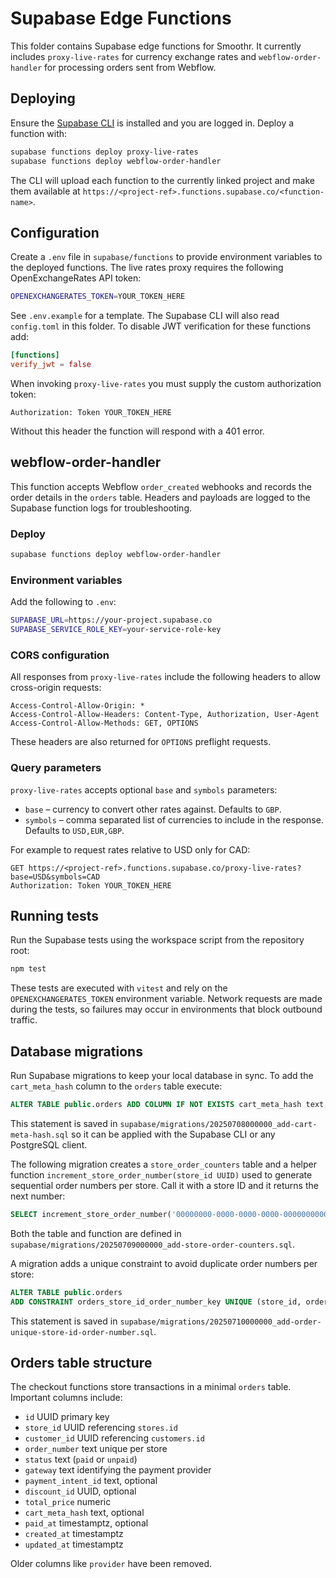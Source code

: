# Supabase Edge Functions

This folder contains Supabase edge functions for Smoothr. It currently includes
`proxy-live-rates` for currency exchange rates and `webflow-order-handler` for
processing orders sent from Webflow.

## Deploying

Ensure the [Supabase CLI](https://supabase.com/docs/guides/cli) is installed and you are logged in.
Deploy a function with:

```bash
supabase functions deploy proxy-live-rates
supabase functions deploy webflow-order-handler
```

The CLI will upload each function to the currently linked project and make them
available at `https://<project-ref>.functions.supabase.co/<function-name>`.

## Configuration

Create a `.env` file in `supabase/functions` to provide environment variables to
the deployed functions. The live rates proxy requires the following OpenExchangeRates API
token:

```bash
OPENEXCHANGERATES_TOKEN=YOUR_TOKEN_HERE
```

See `.env.example` for a template. The Supabase CLI will also read `config.toml`
in this folder. To disable JWT verification for these functions add:

```toml
[functions]
verify_jwt = false
```

When invoking `proxy-live-rates` you must supply the custom authorization token:

```http
Authorization: Token YOUR_TOKEN_HERE
```

Without this header the function will respond with a 401 error.

## webflow-order-handler

This function accepts Webflow `order_created` webhooks and records the order
details in the `orders` table. Headers and payloads are logged to the Supabase
function logs for troubleshooting.

### Deploy

```bash
supabase functions deploy webflow-order-handler
```

### Environment variables

Add the following to `.env`:

```bash
SUPABASE_URL=https://your-project.supabase.co
SUPABASE_SERVICE_ROLE_KEY=your-service-role-key
```

### CORS configuration

All responses from `proxy-live-rates` include the following headers to allow cross-origin requests:

```
Access-Control-Allow-Origin: *
Access-Control-Allow-Headers: Content-Type, Authorization, User-Agent
Access-Control-Allow-Methods: GET, OPTIONS
```

These headers are also returned for `OPTIONS` preflight requests.

### Query parameters

`proxy-live-rates` accepts optional `base` and `symbols` parameters:

- `base` – currency to convert other rates against. Defaults to `GBP`.
- `symbols` – comma separated list of currencies to include in the response. Defaults to `USD,EUR,GBP`.

For example to request rates relative to USD only for CAD:

```http
GET https://<project-ref>.functions.supabase.co/proxy-live-rates?base=USD&symbols=CAD
Authorization: Token YOUR_TOKEN_HERE
```


## Running tests

Run the Supabase tests using the workspace script from the repository root:

```bash
npm test
```

These tests are executed with `vitest` and rely on the `OPENEXCHANGERATES_TOKEN` environment variable. Network requests are made during the tests, so failures may occur in environments that block outbound traffic.

## Database migrations

Run Supabase migrations to keep your local database in sync. To add the
`cart_meta_hash` column to the `orders` table execute:

```sql
ALTER TABLE public.orders ADD COLUMN IF NOT EXISTS cart_meta_hash text;
```

This statement is saved in
`supabase/migrations/20250708000000_add-cart-meta-hash.sql` so it can be applied
with the Supabase CLI or any PostgreSQL client.

The following migration creates a `store_order_counters` table and a helper
function `increment_store_order_number(store_id UUID)` used to generate
sequential order numbers per store. Call it with a store ID and it returns the
next number:

```sql
SELECT increment_store_order_number('00000000-0000-0000-0000-000000000000');
```

Both the table and function are defined in
`supabase/migrations/20250709000000_add-store-order-counters.sql`.

A migration adds a unique constraint to avoid duplicate order numbers per store:

```sql
ALTER TABLE public.orders
ADD CONSTRAINT orders_store_id_order_number_key UNIQUE (store_id, order_number);
```

This statement is saved in
`supabase/migrations/20250710000000_add-order-unique-store-id-order-number.sql`.

## Orders table structure

The checkout functions store transactions in a minimal `orders` table. Important columns include:

- `id` UUID primary key
- `store_id` UUID referencing `stores.id`
- `customer_id` UUID referencing `customers.id`
- `order_number` text unique per store
- `status` text (`paid` or `unpaid`)
- `gateway` text identifying the payment provider
- `payment_intent_id` text, optional
- `discount_id` UUID, optional
- `total_price` numeric
- `cart_meta_hash` text, optional
- `paid_at` timestamptz, optional
- `created_at` timestamptz
- `updated_at` timestamptz

Older columns like `provider` have been removed.
